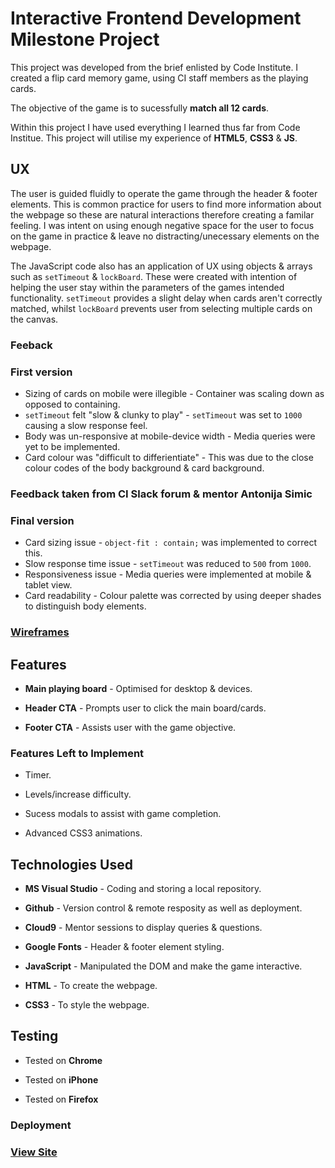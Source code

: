 # Interactive Frontend Development Milestone Project

This project was developed from the brief enlisted by Code Institute. I created a flip card memory game, using CI staff members as the playing cards.

The objective of the game is to sucessfully **match all 12 cards**.

Within this project I have used everything I learned thus far from Code Institue.
This project will utilise my experience of **HTML5**, **CSS3** & **JS**.

## UX

The user is guided fluidly to operate the game through the header & footer elements. This is common practice for users to find more information about the webpage so these are natural interactions therefore creating a familar feeling. I was intent on using enough negative space for the user to focus on the game in practice & leave no distracting/unecessary elements on the webpage.

The JavaScript code also has an application of UX using objects & arrays such as ```setTimeout``` & ```lockBoard```. These were created with intention of helping the user stay within the parameters of the games intended functionality. ```setTimeout``` provides a slight delay when cards aren't correctly matched, whilst ```lockBoard``` prevents user from selecting multiple cards on the canvas.

### Feeback

### First version

* Sizing of cards on mobile were illegible - Container was scaling down as opposed to containing.
* ```setTimeout``` felt "slow & clunky to play" - ```setTimeout``` was set to ```1000``` causing a slow response feel.
* Body was un-responsive at mobile-device width - Media queries were yet to be implemented.
* Card colour was "difficult to differientiate" - This was due to the close colour codes of the body background & card background.

### **Feedback taken from CI Slack forum & mentor Antonija Simic**

### Final version
* Card sizing issue - ```object-fit : contain;``` was implemented to correct this.
* Slow response time issue - ```setTimeout``` was reduced to ```500``` from ```1000```.
* Responsiveness issue - Media queries were implemented at mobile & tablet view.
* Card readability - Colour palette was corrected by using deeper shades to distinguish body elements.

### [Wireframes](https://www.figma.com/file/019CbRh9rL3j3STQzXtMKjHj/Interactive-frontend-Memory-game-wireframes?node-id=0%3A1)

## Features 

* **Main playing board** - Optimised for desktop & devices. 

* **Header CTA** - Prompts user to click the main board/cards.

* **Footer CTA** - Assists user with the game objective.

### Features Left to Implement 

* Timer.

* Levels/increase difficulty.

* Sucess modals to assist with game completion.

* Advanced CSS3 animations.

## Technologies Used

* **MS Visual Studio** - Coding and storing a local repository. 

* **Github** - Version control & remote resposity as well as deployment. 

* **Cloud9** - Mentor sessions to display queries & questions.

* **Google Fonts** - Header & footer element styling.

* **JavaScript** - Manipulated the DOM and make the game interactive.

* **HTML** - To create the webpage.

* **CSS3** - To style the webpage.

## Testing

* Tested on **Chrome**

* Tested on **iPhone**

* Tested on **Firefox**

### Deployment

### [View Site](https://elh0.github.io/Interactive-Frontend-Development-Milestone-Project/)
